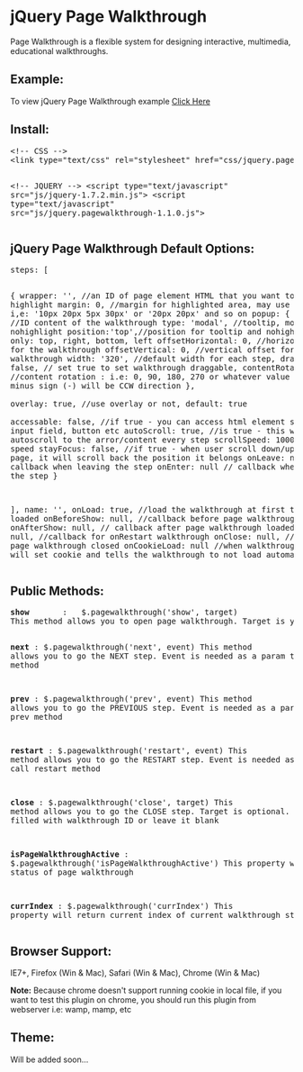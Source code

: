 jQuery Page Walkthrough
================================

Page Walkthrough is a flexible system for designing interactive, multimedia, educational walkthroughs.

<h2>Example:</h2>
To view jQuery Page Walkthrough example <a href="example/example.html">Click Here</a>
<h2>Install:</h2>
<pre>
&lt;!-- CSS --&gt;
&lt;link type="text/css" rel="stylesheet" href="css/jquery.pagewalkthrough.css" /&gt;

&lt;!-- JQUERY --&gt;
&lt;script type="text/javascript" src="js/jquery-1.7.2.min.js"></script>
&lt;script type="text/javascript" src="js/jquery.pagewalkthrough-1.1.0.js"></script>
</pre>
<h2>jQuery Page Walkthrough Default Options:</h2>
<pre>
steps: [

  {
        wrapper: '', //an ID of page element HTML that you want to highlight
        margin: 0, //margin for highlighted area, may use CSS syntax i,e: '10px 20px 5px 30px' or '20px 20px' and so on
        popup:
            {
              content: '', //ID content of the walkthrough
              type: 'modal', //tooltip, modal, nohighlight
              position:'top',//position for tooltip and nohighlight type only: top, right, bottom, left
              offsetHorizontal: 0, //horizontal offset for the walkthrough
              offsetVertical: 0, //vertical offset for the walkthrough
              width: '320', //default width for each step,
              draggable: false, // set true to set walkthrough draggable,
              contentRotation: 0 //content rotation : i.e: 0, 90, 180, 270 or whatever value you add. minus sign (-) will be CCW direction
           },          
        overlay: true, //use overlay or not, default: true   
        accessable: false, //if true - you can access html element such as form input field, button etc
        autoScroll: true, //is true - this will autoscroll to the arror/content every step 
        scrollSpeed: 1000, //scroll speed
        stayFocus: false, //if true - when user scroll down/up to the page, it will scroll back the position it belongs
        onLeave: null, // callback when leaving the step
        onEnter: null // callback when entering the step
  }

],
name: '',
onLoad: true, //load the walkthrough at first time page loaded
onBeforeShow: null, //callback before page walkthrough loaded
onAfterShow: null, // callback after page walkthrough loaded
onRestart: null, //callback for onRestart walkthrough
onClose: null, //callback page walkthrough closed
onCookieLoad: null //when walkthrough closed, it will set cookie and tells the walkthrough to not load automaticly
</pre>
<h2>Public Methods:</h2>
<pre>
<strong>show</strong>       :   $.pagewalkthrough('show', target)
This method allows you to open page walkthrough. Target is your walkthrough ID, i.e: #selector

<strong>next</strong>       :   $.pagewalkthrough('next', event)
This method allows you to go the NEXT step. Event is needed as a param to call next method

<strong>prev</strong>       :   $.pagewalkthrough('prev', event)
This method allows you to go the PREVIOUS step. Event is needed as a param to call prev method

<strong>restart</strong>    :   $.pagewalkthrough('restart', event)
This method allows you to go the RESTART step. Event is needed as a param to call restart method

<strong>close</strong>      :   $.pagewalkthrough('close', target)
This method allows you to go the CLOSE step. Target is optional. It could be filled with walkthrough ID or leave it blank

<strong>isPageWalkthroughActive</strong>   :   $.pagewalkthrough('isPageWalkthroughActive')
This property will return status of page walkthrough

<strong>currIndex</strong>  :   $.pagewalkthrough('currIndex')
This property will return current index of current walkthrough step
</pre>

<h2>Browser Support:</h2>
<p>IE7+, Firefox (Win &amp; Mac), Safari (Win &amp; Mac), Chrome (Win &amp; Mac)</p>
<p><strong>Note:</strong> Because chrome doesn't support running cookie in local file, if you want to test this plugin on chrome, you should run this plugin from webserver i.e: wamp, mamp, etc</p>

<h2>Theme:</h2>
<p>Will be added soon...</p>
